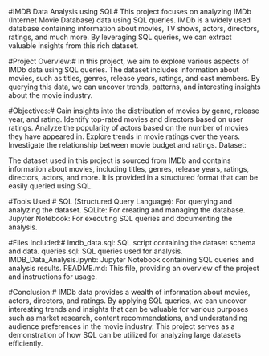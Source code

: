 #IMDB Data Analysis using SQL#
This project focuses on analyzing IMDb (Internet Movie Database) data using SQL queries. IMDb is a widely used database containing information about movies, TV shows, actors, directors, ratings, and much more. By leveraging SQL queries, we can extract valuable insights from this rich dataset.

#Project Overview:#
In this project, we aim to explore various aspects of IMDb data using SQL queries. The dataset includes information about movies, such as titles, genres, release years, ratings, and cast members. By querying this data, we can uncover trends, patterns, and interesting insights about the movie industry.

#Objectives:#
Gain insights into the distribution of movies by genre, release year, and rating.
Identify top-rated movies and directors based on user ratings.
Analyze the popularity of actors based on the number of movies they have appeared in.
Explore trends in movie ratings over the years.
Investigate the relationship between movie budget and ratings.
Dataset:

The dataset used in this project is sourced from IMDb and contains information about movies, including titles, genres, release years, ratings, directors, actors, and more. It is provided in a structured format that can be easily queried using SQL.

#Tools Used:#
SQL (Structured Query Language): For querying and analyzing the dataset.
SQLite: For creating and managing the database.
Jupyter Notebook: For executing SQL queries and documenting the analysis.

#Files Included:#
imdb_data.sql: SQL script containing the dataset schema and data.
queries.sql: SQL queries used for analysis.
IMDB_Data_Analysis.ipynb: Jupyter Notebook containing SQL queries and analysis results.
README.md: This file, providing an overview of the project and instructions for usage.

#Conclusion:#
IMDb data provides a wealth of information about movies, actors, directors, and ratings. By applying SQL queries, we can uncover interesting trends and insights that can be valuable for various purposes such as market research, content recommendations, and understanding audience preferences in the movie industry. This project serves as a demonstration of how SQL can be utilized for analyzing large datasets efficiently.
